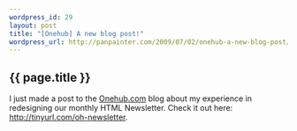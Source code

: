 ```yaml
--- 
wordpress_id: 29
layout: post
title: "[Onehub] A new blog post!"
wordpress_url: http://panpainter.com/2009/07/02/onehub-a-new-blog-post/
---
```


## {{ page.title }}

<p>I just made a post to the <a href="http://onehub.com">Onehub.com</a> blog about my experience in redesigning our monthly <span class="caps">HTML</span> Newsletter. Check it out here: <a href="http://tinyurl.com/oh-newsletter">http://tinyurl.com/oh-newsletter</a>.</p>

